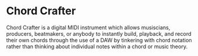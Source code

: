 # Chord Crafter
Chord Crafter is a digital MIDI instrument which allows musiscians, producers, beatmakers, or anybody to instantly build, playback, and record their own chords through the use of a DAW by tinkering with chord notation rather than thinking about individual notes within a chord or music theory.
